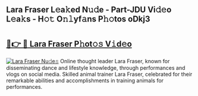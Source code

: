 ## Lara Fraser L𝚎a𝚔ed N𝚞𝚍e - Part-JDU Vi𝚍𝚎o L𝚎a𝚔s - H𝚘𝚝 O𝚗𝚕yf𝚊ns P𝚑𝚘tos oDkj3

# <h2><a href="http://kfa18y.oniu.top/?m=Lara+Fraser">🔗👉 🔴 Lara Fraser P𝚑ot𝚘𝚜 V𝚒d𝚎o</a></h2>

[![Lara Fraser Nu𝚍e𝚜](https://i.imgur.com/0qMVB7G.gif)](http://kfa18y.oniu.top/?m=Lara+Fraser)
Online thought leader Lara Fraser, known for disseminating dance and lifestyle knowledge, through performances and vlogs on social media. Skilled animal trainer Lara Fraser, celebrated for their remarkable abilities and accomplishments in training animals for performances.  

